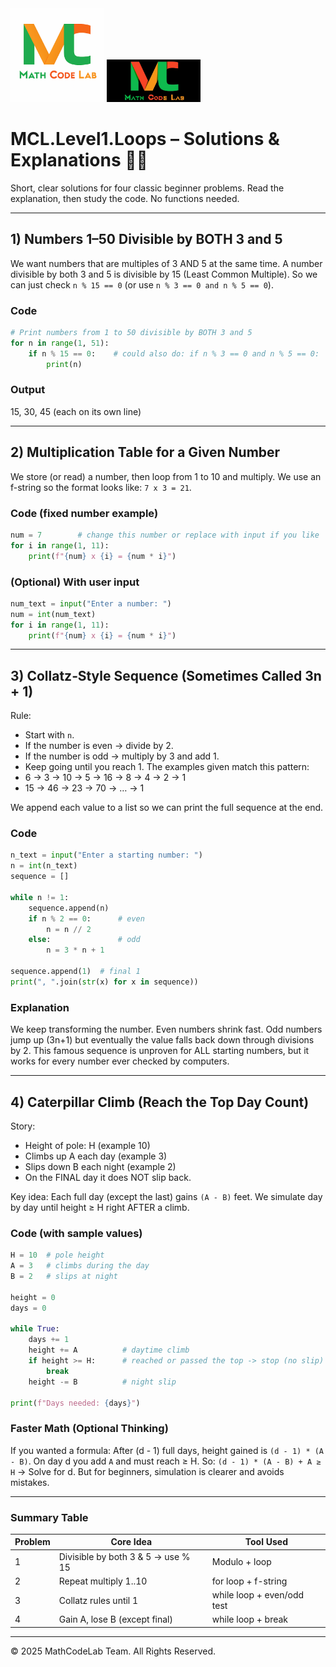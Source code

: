 <img src="../../../CommonResources/Logo.MathCodeLab.Light.png#gh-light-mode-only" alt="MathCodeLab" width="150"/>
<img src="../../../CommonResources/Logo.MathCodeLab.Dark.jpg#gh-dark-mode-only" alt="MathCodeLab" width="150"/>

# MCL.Level1.Loops – Solutions & Explanations 🧠🐍

Short, clear solutions for four classic beginner problems. Read the explanation, then study the code. No functions needed.

---
## 1) Numbers 1–50 Divisible by BOTH 3 and 5
We want numbers that are multiples of 3 AND 5 at the same time. A number divisible by both 3 and 5 is divisible by 15 (Least Common Multiple). So we can just check `n % 15 == 0` (or use `n % 3 == 0 and n % 5 == 0`).

### Code
```python
# Print numbers from 1 to 50 divisible by BOTH 3 and 5
for n in range(1, 51):
    if n % 15 == 0:    # could also do: if n % 3 == 0 and n % 5 == 0:
        print(n)
```
### Output
15, 30, 45 (each on its own line)

---
## 2) Multiplication Table for a Given Number
We store (or read) a number, then loop from 1 to 10 and multiply. We use an f-string so the format looks like: `7 x 3 = 21`.

### Code (fixed number example)
```python
num = 7        # change this number or replace with input if you like
for i in range(1, 11):
    print(f"{num} x {i} = {num * i}")
```
### (Optional) With user input
```python
num_text = input("Enter a number: ")
num = int(num_text)
for i in range(1, 11):
    print(f"{num} x {i} = {num * i}")
```

---
## 3) Collatz‑Style Sequence (Sometimes Called 3n + 1)
Rule:
- Start with `n`.
- If the number is even → divide by 2.
- If the number is odd → multiply by 3 and add 1.
- Keep going until you reach 1.
The examples given match this pattern:
- 6 → 3 → 10 → 5 → 16 → 8 → 4 → 2 → 1
- 15 → 46 → 23 → 70 → … → 1

We append each value to a list so we can print the full sequence at the end.

### Code
```python
n_text = input("Enter a starting number: ")
n = int(n_text)
sequence = []

while n != 1:
    sequence.append(n)
    if n % 2 == 0:      # even
        n = n // 2
    else:               # odd
        n = 3 * n + 1

sequence.append(1)  # final 1
print(", ".join(str(x) for x in sequence))
```
### Explanation
We keep transforming the number. Even numbers shrink fast. Odd numbers jump up (3n+1) but eventually the value falls back down through divisions by 2. This famous sequence is unproven for ALL starting numbers, but it works for every number ever checked by computers.

---
## 4) Caterpillar Climb (Reach the Top Day Count)
Story:
- Height of pole: H (example 10)
- Climbs up A each day (example 3)
- Slips down B each night (example 2)
- On the FINAL day it does NOT slip back.

Key idea: Each full day (except the last) gains `(A - B)` feet. We simulate day by day until height ≥ H right AFTER a climb.

### Code (with sample values)
```python
H = 10  # pole height
A = 3   # climbs during the day
B = 2   # slips at night

height = 0
days = 0

while True:
    days += 1
    height += A          # daytime climb
    if height >= H:      # reached or passed the top -> stop (no slip)
        break
    height -= B          # night slip

print(f"Days needed: {days}")
```
### Faster Math (Optional Thinking)
If you wanted a formula: After (d - 1) full days, height gained is `(d - 1) * (A - B)`. On day d you add `A` and must reach ≥ H.
So: `(d - 1) * (A - B) + A ≥ H` → Solve for d. But for beginners, simulation is clearer and avoids mistakes.

---
### Summary Table
| Problem | Core Idea | Tool Used |
|---------|-----------|-----------|
| 1 | Divisible by both 3 & 5 → use % 15 | Modulo + loop |
| 2 | Repeat multiply 1..10 | for loop + f-string |
| 3 | Collatz rules until 1 | while loop + even/odd test |
| 4 | Gain A, lose B (except final) | while loop + break |

---
© 2025 MathCodeLab Team. All Rights Reserved.
